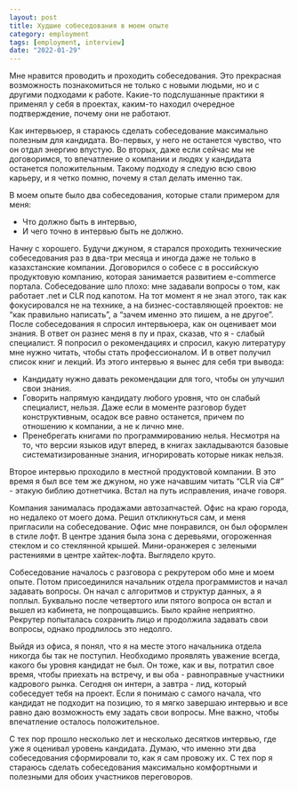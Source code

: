 ```yaml
---
layout: post
title: Худшие собеседования в моем опыте
category: employment
tags: [employment, interview]
date: "2022-01-29"
---
```


Мне нравится проводить и проходить собеседования. Это прекрасная возможность познакомиться не только с новыми людьми, но и с другими подходами к работе. Какие-то подслушанные практики я применял у себя в проектах, каким-то находил очередное подтверждение, почему они не работают.

Как интервьюер, я стараюсь сделать собеседование максимально полезным для кандидата. Во-первых, у него не останется чувство, что он отдал энергию впустую. Во вторых, даже если сейчас мы не договоримся, то впечатление о компании и людях у кандидата останется положительным. Такому подходу я следую всю свою карьеру,  и я четко помню, почему я стал делать именно так.

В моем опыте было два собеседования, которые стали примером для меня:

- Что должно быть в интервью,
- И чего точно в интервью быть не должно.

Начну с хорошего. Будучи джуном, я старался проходить технические собеседования раз в два-три месяца и иногда даже не только в казахстанские компании. Договорился о собесе с в российскую продуктовую компанию, которая занимается развитием e-commerce портала. Собеседование шло плохо: мне задавали вопросы о том, как работает .net и CLR под капотом. На тот момент я не знал этого, так как фокусировался не на технике, а на бизнес-составляющей проектов: не “как правильно написать”, а “зачем именно это пишем, а не другое”. После собеседования я спросил интервьюера, как он оценивает мои знания. В ответ он разнес меня в пу и прах, сказав, что я - слабый специалист. Я попросил о рекомендациях и спросил, какую литературу мне нужно читать, чтобы стать профессионалом. И в ответ получил список книг и лекций. Из этого интервью я вынес для себя три вывода:

- Кандидату нужно давать рекомендации для того, чтобы он улучшил свои знания.
- Говорить напрямую кандидату любого уровня, что он слабый специалист, нельзя. Даже если в моменте разговор будет конструктивным, осадок все равно останется, причем по отношению к компании, а не к лично мне.
- Пренебрегать книгами по программированию нелья. Несмотря на то, что версии языков идут вперед, в книгах закладываются базовые систематизированные знания, игнорировать которые никак нельзя.

Второе интервью проходило в местной продуктовой компании. В это время я был все тем же джуном, но уже начавшим читать “CLR via C#” - этакую библию дотнетчика. Встал на путь исправления, иначе говоря. 

Компания занималась продажами автозапчастей. Офис на краю города, но недалеко от моего дома. Решил откликнуться сам, и меня пригласили на собеседование. Офис мне понравился, он был оформлен в стиле лофт. В центре здания была зона с деревьями, огороженная стеклом и со стеклянной крышей. Мини-оранжерея с зелеными растениями в центре хайтек-лофта. Выглядело круто.

Собеседование началось с разговора с рекрутером обо мне и моем опыте. Потом присоединился начальник отдела программистов и начал задавать вопросы. Он начал с алгоритмов и структур данных, а я поплыл. Буквально после четвертого или пятого вопроса он встал и вышел из кабинета, не попрощавшись. Было крайне неприятно. Рекрутер попыталась сохранить лицо и продолжила задавать свои вопросы, однако продлилось это недолго.

Выйдя из офиса, я понял, что я на месте этого начальника отдела никогда бы так не поступил. Необходимо проявлять уважение всегда, какого бы уровня кандидат не был. Он тоже, как и вы, потратил свое время, чтобы приехать на встречу, и вы оба - равноправные участники кадрового рынка. Сегодня он интерн, а завтра - лид, который собеседует тебя на проект. Если я понимаю с самого начала, что кандидат не подходит на позицию, то я мягко завершаю интервью и все равно даю возможность ему задать свои вопросы. Мне важно, чтобы впечатление осталось положительное.

С тех пор прошло несколько лет и несколько десятков интервью, где уже я оценивал уровень кандидата. Думаю, что именно эти два собеседования сформировали то, как я сам провожу их. С тех пор я стараюсь сделать собеседования максимально комфортными и полезными для обоих участников переговоров.